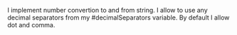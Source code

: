 I implement number convertion to and from string.
I allow to use any decimal separators from my #decimalSeparators variable. By default I allow dot and comma.
